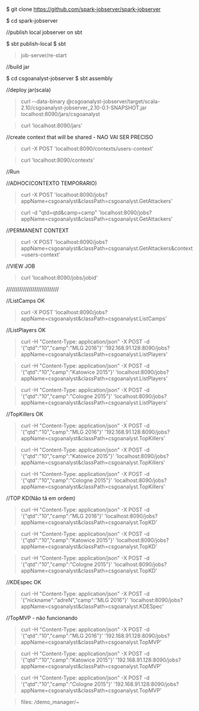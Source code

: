 $ git clone https://github.com/spark-jobserver/spark-jobserver

$ cd spark-jobserver


//publish local jobserver on sbt

$ sbt publish-local
$ sbt
> job-server/re-start

//build jar

$ cd csgoanalyst-jobserver
$ sbt assembly


//deploy jar(scala)

>curl --data-binary @csgoanalyst-jobserver/target/scala-2.10/csgoanalyst-jobserver_2.10-0.1-SNAPSHOT.jar localhost:8090/jars/csgoanalyst

>curl 'localhost:8090/jars'



//create context that will be shared - NAO VAI SER PRECISO


>curl -X POST 'localhost:8090/contexts/users-context'

>curl 'localhost:8090/contexts'



//Run

//ADHOC(CONTEXTO TEMPORARIO)

>curl -X POST 'localhost:8090/jobs?appName=csgoanalyst&classPath=csgoanalyst.GetAttackers'

>curl -d "qtd=qtd&camp=camp" 'localhost:8090/jobs?appName=csgoanalyst&classPath=csgoanalyst.GetAttackers'




//PERMANENT CONTEXT

>curl -X POST 'localhost:8090/jobs?appName=csgoanalyst&classPath=csgoanalyst.GetAttackers&context=users-context'




//VIEW JOB

>curl 'localhost:8090/jobs/jobid'








////////////////////////////

//ListCamps OK
>curl -X POST 'localhost:8090/jobs?appName=csgoanalyst&classPath=csgoanalyst.ListCamps'

//ListPlayers OK
>curl -H "Content-Type: application/json" -X POST -d '{"qtd":"10","camp":"MLG 2016"}' '192.168.91.128:8090/jobs?appName=csgoanalyst&classPath=csgoanalyst.ListPlayers'

>curl -H "Content-Type: application/json" -X POST -d '{"qtd":"10","camp":"Katowice 2015"}' 'localhost:8090/jobs?appName=csgoanalyst&classPath=csgoanalyst.ListPlayers'

>curl -H "Content-Type: application/json" -X POST -d '{"qtd":"10","camp":"Cologne 2015"}' 'localhost:8090/jobs?appName=csgoanalyst&classPath=csgoanalyst.ListPlayers'


//TopKillers OK
>curl -H "Content-Type: application/json" -X POST -d '{"qtd":"10","camp":"MLG 2016"}' '192.168.91.128:8090/jobs?appName=csgoanalyst&classPath=csgoanalyst.TopKillers'

>curl -H "Content-Type: application/json" -X POST -d '{"qtd":"10","camp":"Katowice 2015"}' 'localhost:8090/jobs?appName=csgoanalyst&classPath=csgoanalyst.TopKillers'

>curl -H "Content-Type: application/json" -X POST -d '{"qtd":"10","camp":"Cologne 2015"}' 'localhost:8090/jobs?appName=csgoanalyst&classPath=csgoanalyst.TopKillers'


//TOP KD(Não tá em ordem)
>curl -H "Content-Type: application/json" -X POST -d '{"qtd":"10","camp":"MLG 2016"}' 'localhost:8090/jobs?appName=csgoanalyst&classPath=csgoanalyst.TopKD'

>curl -H "Content-Type: application/json" -X POST -d '{"qtd":"10","camp":"Katowice 2015"}' 'localhost:8090/jobs?appName=csgoanalyst&classPath=csgoanalyst.TopKD'

>curl -H "Content-Type: application/json" -X POST -d '{"qtd":"10","camp":"Cologne 2015"}' 'localhost:8090/jobs?appName=csgoanalyst&classPath=csgoanalyst.TopKD'



//KDEspec OK
>curl -H "Content-Type: application/json" -X POST -d '{"nickname":"adreN","camp":"MLG 2016"}' 'localhost:8090/jobs?appName=csgoanalyst&classPath=csgoanalyst.KDESpec'



//TopMVP - não funcionando
>curl -H "Content-Type: application/json" -X POST -d '{"qtd":"10","camp":"MLG 2016"}' '192.168.91.128:8090/jobs?appName=csgoanalyst&classPath=csgoanalyst.TopMVP'

>curl -H "Content-Type: application/json" -X POST -d '{"qtd":"10","camp":"Katowice 2015"}' '192.168.91.128:8090/jobs?appName=csgoanalyst&classPath=csgoanalyst.TopMVP'

>curl -H "Content-Type: application/json" -X POST -d '{"qtd":"10","camp":"Cologne 2015"}' '192.168.91.128:8090/jobs?appName=csgoanalyst&classPath=csgoanalyst.TopMVP'









>files: /demo_manager/~

